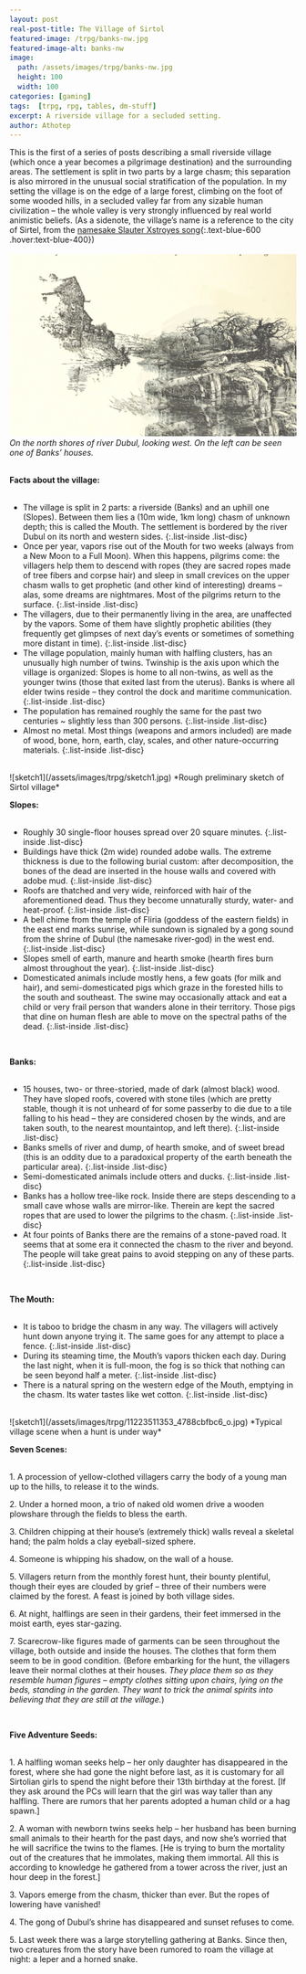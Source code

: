 ```yaml
---
layout: post
real-post-title: The Village of Sirtol
featured-image: /trpg/banks-nw.jpg
featured-image-alt: banks-nw
image:
  path: /assets/images/trpg/banks-nw.jpg
  height: 100
  width: 100
categories: [gaming]
tags:  [trpg, rpg, tables, dm-stuff]
excerpt: A riverside village for a secluded setting.
author: Athotep
---
```


This is the first of a series of posts describing a small riverside village (which once a year becomes a pilgrimage destination) and the surrounding areas. The settlement is split in two parts by a large chasm; this separation is also mirrored in the unusual social stratification of the population. In my setting the village is on the edge of a large forest, climbing on the foot of some wooded hills, in a secluded valley far from any sizable human civilization – the whole valley is very strongly influenced by real world animistic beliefs. (As a sidenote, the village’s name is a reference to the city of Sirtel, from the [namesake Slauter Xstroyes song](https://youtu.be/9DMVpvlp020){:.text-blue-600 .hover:text-blue-400})  
<br>
![sketch1](/assets/images/trpg/banks-nw.jpg)
*On the north shores of river Dubul, looking west. On the left can be seen one of Banks’ houses.*  
<br>

**Facts about the village:**  
<br>

* The village is split in 2 parts: a riverside (Banks) and an uphill one (Slopes). Between them lies a (10m wide, 1km long) chasm of unknown depth; this is called the Mouth. The settlement is bordered by the river Dubul on its north and western sides.
{:.list-inside .list-disc}
* Once per year, vapors rise out of the Mouth for two weeks (always from a New Moon to a Full Moon). When this happens, pilgrims come: the villagers help them to descend with ropes (they are sacred ropes made of tree fibers and corpse hair) and sleep in small crevices on the upper chasm walls to get prophetic (and other kind of interesting) dreams – alas, some dreams are nightmares. Most of the pilgrims return to the surface.
{:.list-inside .list-disc}
* The villagers, due to their permanently living in the area, are unaffected by the vapors. Some of them have slightly prophetic abilities (they frequently get glimpses of next day’s events or sometimes of something more distant in time).
{:.list-inside .list-disc}
* The village population, mainly human with halfling clusters, has an unusually high number of twins. Twinship is the axis upon which the village is organized: Slopes is home to all non-twins, as well as the younger twins (those that exited last from the uterus). Banks is where all elder twins reside – they control the dock and maritime communication.
{:.list-inside .list-disc}
* The population has remained roughly the same for the past two centuries ~ slightly less than 300 persons.
{:.list-inside .list-disc}
* Almost no metal. Most things (weapons and armors included) are made of wood, bone, horn, earth, clay, scales, and other nature-occurring materials.
{:.list-inside .list-disc}  
<br>
![sketch1](/assets/images/trpg/sketch1.jpg)
*Rough preliminary sketch of Sirtol village*  
<br>

**Slopes:**  
<br>

* Roughly 30 single-floor houses spread over 20 square minutes.
{:.list-inside .list-disc}
* Buildings have thick (2m wide) rounded adobe walls. The extreme thickness is due to the following burial custom: after decomposition, the bones of the dead are inserted in the house walls and covered with adobe mud.
{:.list-inside .list-disc}
* Roofs are thatched and very wide, reinforced with hair of the aforementioned dead. Thus they become unnaturally sturdy, water- and heat-proof.
{:.list-inside .list-disc}
* A bell chime from the temple of Fliria (goddess of the eastern fields) in the east end marks sunrise, while sundown is signaled by a gong sound from the shrine of Dubul (the namesake river-god) in the west end.
{:.list-inside .list-disc}
* Slopes smell of earth, manure and hearth smoke (hearth fires burn almost throughout the year).
{:.list-inside .list-disc}
* Domesticated animals include mostly hens, a few goats (for milk and hair), and semi-domesticated pigs which graze in the forested hills to the south and southeast. The swine may occasionally attack and eat a child or very frail person that wanders alone in their territory. Those pigs that dine on human flesh are able to move on the spectral paths of the dead.
{:.list-inside .list-disc}  
<br>

**Banks:**  
<br>

* 15 houses, two- or three-storied, made of dark (almost black) wood. They have sloped roofs, covered with stone tiles (which are pretty stable, though it is not unheard of for some passerby to die due to a tile falling to his head – they are considered chosen by the winds, and are taken south, to the nearest mountaintop, and left there).
{:.list-inside .list-disc}
*  Banks smells of river and dump, of hearth smoke, and of sweet bread (this is an oddity due to a paradoxical property of the earth beneath the particular area).
{:.list-inside .list-disc}
* Semi-domesticated animals include otters and ducks.
{:.list-inside .list-disc}
* Banks has a hollow tree-like rock. Inside there are steps descending to a small cave whose walls are mirror-like. Therein are kept the sacred ropes that are used to lower the pilgrims to the chasm.
{:.list-inside .list-disc}
* At four points of Banks there are the remains of a stone-paved road. It seems that at some era it connected the chasm to the river and beyond. The people will take great pains to avoid stepping on any of these parts.
{:.list-inside .list-disc}  
<br>

**The Mouth:**  
<br>

* It is taboo to bridge the chasm in any way. The villagers will actively hunt down anyone trying it. The same goes for any attempt to place a fence.
{:.list-inside .list-disc}
* During its steaming time, the Mouth’s vapors thicken each day. During the last night, when it is full-moon, the fog is so thick that nothing can be seen beyond half a meter.
{:.list-inside .list-disc}
* There is a natural spring on the western edge of the Mouth, emptying in the chasm. Its water tastes like wet cotton.
{:.list-inside .list-disc}  
<br>
![sketch1](/assets/images/trpg/11223511353_4788cbfbc6_o.jpg)
*Typical village scene when a hunt is under way*  
<br>

**Seven Scenes:**  
<br>

1\. A procession of yellow-clothed villagers carry the body of a young man up to the hills, to release it to the winds.

2\. Under a horned moon, a trio of naked old women drive a wooden plowshare through the fields to bless the earth.

3\. Children chipping at their house’s (extremely thick) walls reveal a skeletal hand; the palm holds a clay eyeball-sized sphere.

4\. Someone is whipping his shadow, on the wall of a house.

5\. Villagers return from the monthly forest hunt, their bounty plentiful, though their eyes are clouded by grief – three of their numbers were claimed by the forest. A feast is joined by both village sides.

6\. At night, halflings are seen in their gardens, their feet immersed in the moist earth, eyes star-gazing.

7\. Scarecrow-like figures made of garments can be seen throughout the village, both outside and inside the houses. The clothes that form them seem to be in good condition. (Before embarking for the hunt, the villagers leave their normal clothes at their houses. *They place them so as they resemble human figures – empty clothes sitting upon chairs, lying on the beds, standing in the garden. They want to trick the animal spirits into believing that they are still at the village.*)

<br>

**Five Adventure Seeds:**  
<br>

1\. A halfling woman seeks help – her only daughter has disappeared in the forest, where she had gone the night before last, as it is customary for all Sirtolian girls to spend the night before their 13th birthday at the forest. [If they ask around the PCs will learn that the girl was way taller than any halfling. There are rumors that her parents adopted a human child or a hag spawn.]

2\. A woman with newborn twins seeks help – her husband has been burning small animals to their hearth for the past days, and now she’s worried that he will sacrifice the twins to the flames. [He is trying to burn the mortality out of the creatures that he immolates, making them immortal. All this is according to knowledge he gathered from a tower across the river, just an hour deep in the forest.]

3\. Vapors emerge from the chasm, thicker than ever. But the ropes of lowering have vanished!

4\. The gong of Dubul’s shrine has disappeared and sunset refuses to come.

5\. Last week there was a large storytelling gathering at Banks. Since then, two creatures from the story have been rumored to roam the village at night: a leper and a horned snake.
